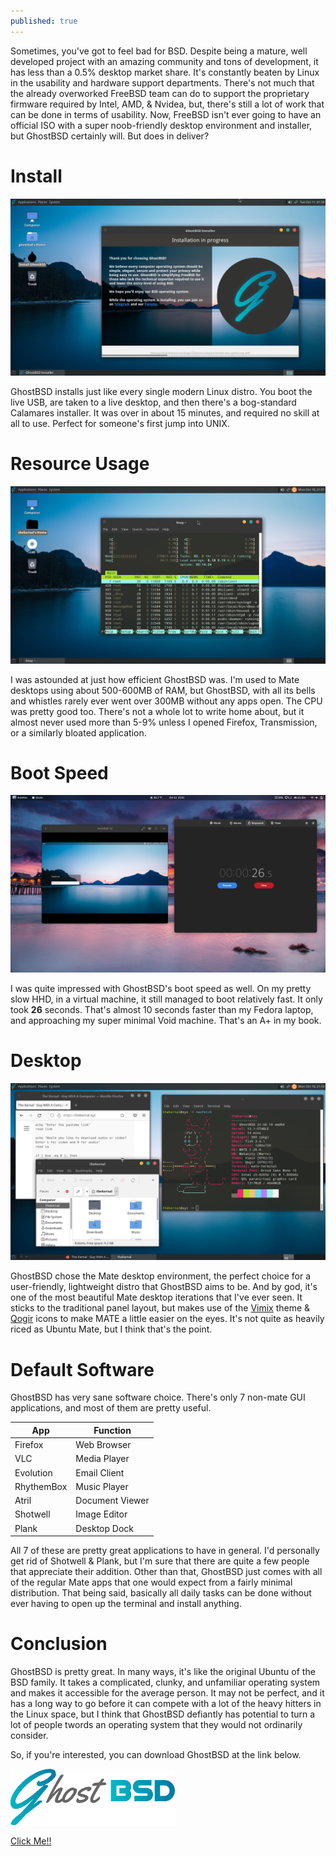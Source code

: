 ```yaml
---
published: true
---
```

Sometimes, you've got to feel bad for BSD. Despite being a mature, well developed project with an amazing community and tons of development, it has less than a 0.5% desktop market share. It's constantly beaten by Linux in the usability and hardware support departments. There's not much that the already overworked FreeBSD team can do to support the proprietary firmware required by Intel, AMD, & Nvidea, but, there's still a lot of work that can be done in terms of usability. Now, FreeBSD isn't ever going to have an official ISO with a super noob-friendly desktop environment and installer, but GhostBSD certainly will. But does in deliver?   

# Install 

![GhostInstall](/images/GhostInstall.png)

GhostBSD installs just like every single modern Linux distro. You boot the live USB, are taken to a live desktop, and then there's a bog-standard Calamares installer. It was over in about 15 minutes, and required no skill at all to use. Perfect for someone's first jump into UNIX. 

# Resource Usage 

![GhostResource](/images/GhostResource.png)

I was astounded at just how efficient GhostBSD was. I'm used to Mate desktops using about 500-600MB of RAM, but GhostBSD, with all its bells and whistles rarely ever went over 300MB without any apps open. The CPU was pretty good too. There's not a whole lot to write home about, but it almost never used more than 5-9% unless I opened Firefox, Transmission, or a similarly bloated application. 

# Boot Speed 

![GhostBoot](/images/GhostBoot.png)

I was quite impressed with GhostBSD's boot speed as well. On my pretty slow HHD, in a virtual machine, it still managed to boot relatively fast. It only took **26** seconds. That's almost 10 seconds faster than my Fedora laptop, and approaching my super minimal Void machine. That's an A+ in my book. 

# Desktop 

![GhostDesktop](/images/GhostDesktop.png)

GhostBSD chose the Mate desktop environment, the perfect choice for a user-friendly, lightweight distro that GhostBSD aims to be. And by god, it's one of the most beautiful Mate desktop iterations that I've ever seen. It sticks to the traditional panel layout, but makes use of the [Vimix](https://github.com/vinceliuice/vimix-gtk-themes) theme & [Qogir](https://github.com/vinceliuice/Qogir-icon-theme) icons to make MATE a little easier on the eyes. It's not quite as heavily riced as Ubuntu Mate, but I think that's the point. 

# Default Software 

GhostBSD has very sane software choice. There's only 7 non-mate GUI applications, and most of them are pretty useful. 

| App | Function | 
|-----|----------|
| Firefox | Web Browser |
| VLC | Media Player | 
| Evolution | Email Client| 
| RhythemBox | Music Player | 
| Atril | Document Viewer | 
| Shotwell | Image Editor | 
| Plank | Desktop Dock | 

All 7 of these are pretty great applications to have in general. I'd personally get rid of Shotwell & Plank, but I'm sure that there are quite a few people that appreciate their addition. Other than that, GhostBSD just comes with all of the regular Mate apps that one would expect from a fairly minimal distribution. That being said, basically all daily tasks can be done without ever having to open up the terminal and install anything. 

# Conclusion 

GhostBSD is pretty great. In many ways, it's like the original Ubuntu of the BSD family. It takes a complicated, clunky, and unfamiliar operating system and makes it accessible for the average person. It may not be perfect, and it has a long way to go before it can compete with a lot of the heavy hitters in the Linux space, but I think that GhostBSD defiantly has potential to turn a lot of people twords an operating system that they would not ordinarily consider. 

So, if you're interested, you can download GhostBSD at the link below. 

![GhostLogo](/images/GhostLogo.png)

[Click Me!!](https://ghostbsd.org/download)
